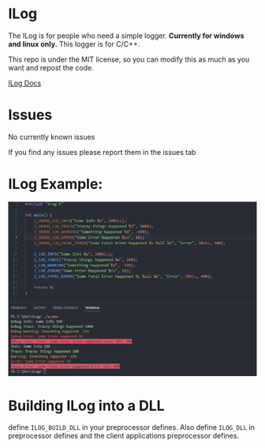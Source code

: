 # ILog
The ILog is for people who need a simple logger. **Currently for windows and linux only.**
This logger is for C/C++.

This repo is under the MIT license, so you can modify this as much as you want and repost the code.

[ILog Docs](https://immanuel-c.github.io/ILog/)

# Issues

No currently known issues

If you find any issues please report them in the issues tab

# ILog Example:
![github image](https://github.com/Imaaaaaaaaaaaaaaan/IcLogger/blob/main/Example_ILog.PNG)

# Building ILog into a DLL

define `ILOG_BUILD_DLL` in your preprocessor defines. Also define `ILOG_DLL` in preprocessor defines and the client applications preprocessor defines.
